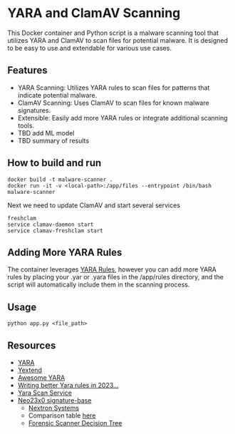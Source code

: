 # YARA and ClamAV Scanning
This Docker container and Python script is a malware scanning tool that utilizes YARA and ClamAV to scan files for potential malware. It is designed to be easy to use and extendable for various use cases.

## Features
* YARA Scanning: Utilizes YARA rules to scan files for patterns that indicate potential malware.
* ClamAV Scanning: Uses ClamAV to scan files for known malware signatures.
* Extensible: Easily add more YARA rules or integrate additional scanning tools.
* TBD add ML model
* TBD summary of results

## How to build and run
``` 
docker build -t malware-scanner .
docker run -it -v <local-path>:/app/files --entrypoint /bin/bash malware-scanner
```
Next we need to update ClamAV and start several services
``` 
freshclam
service clamav-daemon start
service clamav-freshclam start
```

## Adding More YARA Rules

The container leverages [YARA Rules](https://github.com/Yara-Rules/rules), however you can add more YARA rules by placing your .yar or .yara files in the /app/rules directory, and the script will automatically include them in the scanning process.

## Usage 
```
python app.py <file_path>
```


## Resources
* [YARA](https://virustotal.github.io/yara/)
* [Yextend](https://github.com/BayshoreNetworks/yextend)
* [Awesome YARA](https://github.com/InQuest/awesome-yara)
* [Writing better Yara rules in 2023…](https://www.hexacorn.com/blog/2023/08/26/writing-better-yara-rules-in-2023/)
* [Yara Scan Service](https://github.com/cocaman/yara-scan-service)
* [Neo23x0 signature-base](https://github.com/Neo23x0/signature-base)
    * [Nextron Systems](https://www.nextron-systems.com/)
    * Comparison table [here](https://www.nextron-systems.com/compare-our-scanners/)
    * [Forensic Scanner Decision Tree](https://twitter.com/cyb3rops/status/1361980419223207936)
